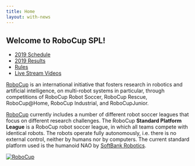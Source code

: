 ```yaml
---
title: Home
layout: with-news
---
```

## Welcome to RoboCup SPL!

- [2019 Schedule](/schedule-2019)
- [2019 Results](/results-2019)
- [Rules](https://spl.robocup.org/wp-content/uploads/downloads/Rules2019.pdf)
- [Live Stream Videos](https://www.youtube.com/channel/UCp_3raHDiDfTqcIygMrg-Ow)

[RoboCup](https://www.robocup.org) is an international initiative that fosters research in robotics and artificial intelligence, on multi-robot systems in particular, through competitions of RoboCup Robot Soccer, RoboCup Rescue, RoboCup@Home, RoboCup Industrial, and RoboCupJunior.

[RoboCup](https://www.robocup.org) currently includes a number of different robot soccer leagues that focus on different research challenges. The RoboCup **Standard Platform League** is a RoboCup robot soccer league, in which all teams compete with identical robots. The robots operate fully autonomously, i.e. there is no external control, neither by humans nor by computers. The current standard platform used is the humanoid NAO by [SoftBank Robotics](https://www.ald.softbankrobotics.com/en).

[![RoboCup](https://spl.robocup.org/wp-content/uploads/2017/03/xRoboCupFederation-300x173-300x173.jpg.pagespeed.ic.MVdwyzAfMt.webp)](https://www.robocup.org)
